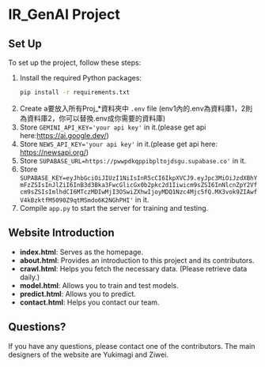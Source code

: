 # IR_GenAI Project

## Set Up
To set up the project, follow these steps:
1. Install the required Python packages:
    ```sh
    pip install -r requirements.txt
    ```
2. Create a要放入所有Proj_*資料夾中 `.env` file (env1內的.env為資料庫1，2則為資料庫2，你可以替換.env成你需要的資料庫)
3. Store `GEMINI_API_KEY='your api key'` in it.(please get api here:https://ai.google.dev/)
4. Store `NEWS_API_KEY='your api key'` in it.(please get api here: https://newsapi.org/)
5. Store `SUPABASE_URL=https://pwwpdkqppibpltojdsgu.supabase.co'` in it.
6. Store `SUPABASE_KEY=eyJhbGciOiJIUzI1NiIsInR5cCI6IkpXVCJ9.eyJpc3MiOiJzdXBhYmFzZSIsInJlZiI6InB3d3Bka3FwcGlicGx0b2pkc2d1Iiwicm9sZSI6InNlcnZpY2Vfcm9sZSIsImlhdCI6MTczMDIwMjI3OSwiZXhwIjoyMDQ1Nzc4Mjc5fQ.MX3vok9ZIAwfV4kBzktfM5090Z9qtMSmdo6K2NGhPHI'` in it.
7. Compile `app.py` to start the server for training and testing.

## Website Introduction
- **index.html**: Serves as the homepage.
- **about.html**: Provides an introduction to this project and its contributors.
- **crawl.html**: Helps you fetch the necessary data. (Please retrieve data daily.)
- **model.html**: Allows you to train and test models.
- **predict.html**: Allows you to predict.
- **contact.html**: Helps you contact our team.

## Questions?
If you have any questions, please contact one of the contributors. The main designers of the website are Yukimagi and Ziwei.
